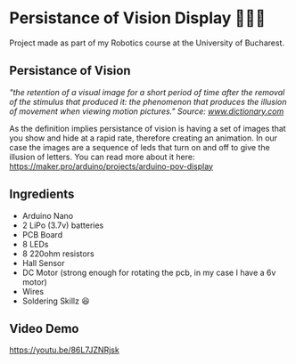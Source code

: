 # Persistance of Vision Display 🚨🚨🚨
Project made as part of my Robotics course at the University of Bucharest.

## Persistance of Vision
*"the retention of a visual image for a short period of time after the removal of the stimulus that produced it: the phenomenon that produces the illusion of movement when viewing motion pictures." Source: www.dictionary.com*

As the definition implies persistance of vision is having a set of images that you show and hide at a rapid rate, therefore creating an animation. In our case the images are a sequence of leds that turn on and off to give the illusion of letters.
You can read more about it here: https://maker.pro/arduino/projects/arduino-pov-display

## Ingredients
* Arduino Nano
* 2 LiPo (3.7v) batteries
* PCB Board
* 8 LEDs
* 8 220ohm resistors
* Hall Sensor
* DC Motor (strong enough for rotating the pcb, in my case I have a 6v motor)
* Wires
* Soldering Skillz 😆

## Video Demo
https://youtu.be/86L7JZNRjsk
